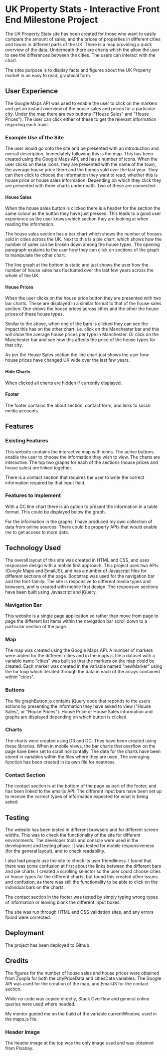 # UK Property Stats - Interactive Front End Milestone Project

The UK Property Stats site has been created for those who want to easily compare the amount of sales, and the prices of properties in different cities and towns in different parts of the UK. There is a map providing a quick overview of the data. Underneath there are charts which the allow the user to see the differences between the cities. The users can interact with the chart.

The sites purpose is to display facts and figures about the UK Property market in an easy to read, graphical form.

## User Experience
The Google Maps API was used to enable the user to click on the markers and get an instant overview of the house sales and prices for a particular city. Under the map there are two buttons ("House Sales" and "House Prices"). The user can click either of these to get the relevant information regarding each topic.

### Example Use of the Site
The user would go onto the site and be presented with an introduction and overall description. Immediately following this is the map. This has been created using the Google Maps API, and has a number of icons. When the user clicks on these icons, they are presented with the name of the town, the average house price there and the homes sold over the last year. 
They can then click to choose the information they want to read, whether this is house price or house sales information. Depending on which they click they are presented with three charts underneath. Two of these are connected:

#### House Sales
When the house sales button is clicked there is a header for the section the same colour as the button they have just pressed. This leads to a good user experience as the user knows which section they are looking at when reading the information. 

The house sales section has a bar chart which shows the number of houses sold in cities across the UK. Next to this is a pie chart, which shows how the number of sales can be broken down among the house types. The opening paragraph explains to the user how they can click on sections of the graph to manipulate the other chart.

The line graph at the bottom is static and just shows the user how the number of house sales has fluctuated over the last few years across the whole of the UK.

#### House Prices
When the user clicks on the house price button they are presented with two bar charts. These are displayed in a similar format to that of the house sales section. One shows the house prices across cities and the other the house prices of these house types. 

Similar to the above, when one of the bars is clicked they can see the impact this has on the other chart. i.e. click on the Manchester bar and this will show the average house prices per type in Manchester. Or click on the Manchester bar and see how this affects the price of the house types for that city.

As per the House Sales section the line chart just shows the user how house prices have changed UK wide over the last few years.

#### Hide Charts
When clicked all charts are hidden if currently displayed.

#### Footer
The footer contains the about section, contact form, and links to social media accounts.

## Features
### Existing Features
This website contains the interactive map with icons. The active buttons enable the user to choose the information they wish to view. The charts are interactive. The top two graphs for each of the sections (house prices and house sales) are linked together.

There is a contact section that requires the user to write the correct information required by that input field.

### Features to Implement
With a DC line chart there is an option to present the information in a table format. This could be displayed below the graph. 

For the information in the graphs, I have produced my own collection of data from online sources. There could be property APIs that would enable me to get access to more data. 

## Technology Used
The overall layout of this site was created in HTML and CSS, and uses responsive design with a mobile first approach. This project uses two APIs (Google Maps and EmailJS), and has a number of Javascript files for different sections of the page. Bootstrap was used for the navigation bar and the font-family. The site is responsive to different media types and browsers, and is created with mobile first design. The responsive sections have been built using Javascript and jQuery. 

### Navigation Bar
This website is a single page application so rather than move from page to page the different list items within the navigation bar scroll down to a particular section of the page.

### Map
The map was created using the Google Maps API. A number of markers were added for the different cities and in the maps.js file a dataset with a variable name "cities" was built so that the markers on the map could be created. Each marker was created in the variable named "newMarker" using the for loop which iterated through the data in each of the arrays contained within "cities".

### Buttons
The file graphButton.js contains jQuery code that reponds to the users actions by presenting the information they have asked to view ("House Sales", or "House Prices"). House Price or House Sales information and graphs are displayed depending on which button is clicked. 

### Charts
The charts were created using D3 and DC. They have been created using these libraries. When in mobile views, the bar charts that overflow on the page have been set to scroll horizontally. The data for the charts have been stored in variables within the files where they are used. The averaging function has been created in its own file for neatness.

### Contact Section
The contact section is at the bottom of the page as part of the footer, and has been linked to the emailjs API. The different input bars have been set up to receive the correct types of information expected for what is being asked. 

## Testing
The website has been tested in different browsers and for different screen widths. This was to check the functionality of the site for different environments.  The developer tools and console were used in the development and testing phase. It was tested for mobile responsiveness (for the general layout), and to check readability.

I also had people use the site to check its user friendliness. I found that there was some confusion at first about the links between the different bars and pie charts. I created a scrolling selector so the user could choose cities or house types for the different charts, but found this created other issues and confusion, as there was still the functionality to be able to click on the individual bars on the charts.

The contact section in the footer was tested by simply typing wrong types of information or leaving blank the different input boxes.

The site was run through HTML and CSS validation sites, and any errors found were corrected.

## Deployment
The project has been deployed to Github. 

## Credits
The figures for the number of house sales and house prices were obtained from Zoopla for both the cityPriceData and citiesData variables. The Google API was used for the creation of the map, and EmailJS for the contact section. 

While no code was copied directly, Stack Overflow and general online queries were used where needed.

My mentor guided me on the build of the variable currentWindow, used in the maps.js file.

### Header Image
The header image at the top was the only image used and was obtained from Pixabay.

